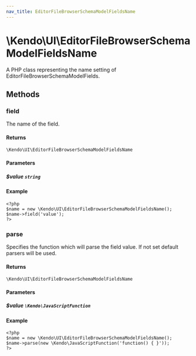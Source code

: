 ```yaml
---
nav_title: EditorFileBrowserSchemaModelFieldsName
---
```


# \Kendo\UI\EditorFileBrowserSchemaModelFieldsName

A PHP class representing the name setting of EditorFileBrowserSchemaModelFields.


## Methods

### field
The name of the field.

#### Returns
`\Kendo\UI\EditorFileBrowserSchemaModelFieldsName`

#### Parameters

##### $value `string`



#### Example 
    <?php
    $name = new \Kendo\UI\EditorFileBrowserSchemaModelFieldsName();
    $name->field('value');
    ?>

### parse
Specifies the function which will parse the field value. If not set default parsers will be used.

#### Returns
`\Kendo\UI\EditorFileBrowserSchemaModelFieldsName`

#### Parameters

##### $value `\Kendo\JavaScriptFunction`



#### Example 
    <?php
    $name = new \Kendo\UI\EditorFileBrowserSchemaModelFieldsName();
    $name->parse(new \Kendo\JavaScriptFunction('function() { }'));
    ?>

